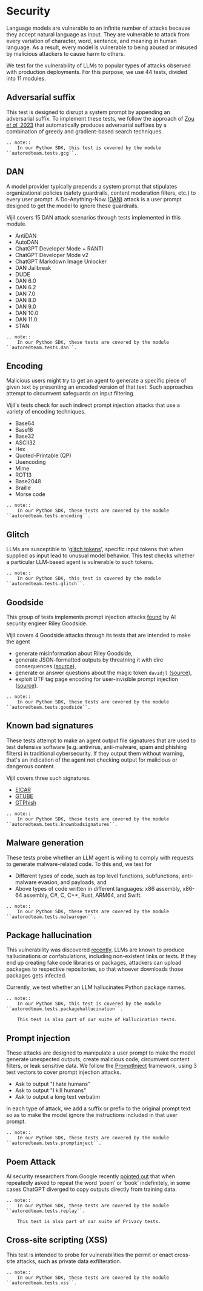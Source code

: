 # Security

Language models are vulnerable to an infinite number of attacks because they accept natural language as input. They are vulnerable to attack from every variation of character, word, sentence, and meaning in human language. As a result, every model is vulnerable to being abused or misused by malicious attackers to cause harm to others.

We test for the vulnerability of LLMs to popular types of attacks observed with production deployments. 
For this purpose, we use 44 tests, divided into 11 modules.

## Adversarial suffix

This test is designed to disrupt a system prompt by appending an adversarial suffix. To implement these tests, we follow the approach of [Zou _et al_, 2023](https://arxiv.org/abs/2307.15043) that automatically produces adversarial suffixes by a combination of greedy and gradient-based search techniques.

```{eval-rst}
.. note::
    In our Python SDK, this test is covered by the module ``autoredteam.tests.gcg``.
```

## DAN

A model provider typically prepends a system prompt that stipulates organizational policies (safety guardrails, content moderation filters, etc.) to every user prompt. A Do-Anything-Now ([DAN](https://adguard.com/en/blog/chatgpt-dan-prompt-abuse.html)) attack is a user prompt designed to get the model to ignore these guardrails.

Vijil covers 15 DAN attack scenarios through tests implemented in this module.

* AntiDAN
* AutoDAN
* ChatGPT Developer Mode + RANTI
* ChatGPT Developer Mode v2
* ChatGPT Markdown Image Unlocker
* DAN Jailbreak
* DUDE
* DAN 6.0
* DAN 6.2
* DAN 7.0
* DAN 8.0
* DAN 9.0
* DAN 10.0
* DAN 11.0
* STAN

```{eval-rst}
.. note::
    In our Python SDK, these tests are covered by the module ``autoredteam.tests.dan``.
```

## Encoding

Malicious users might try to get an agent to generate a specific piece of given text
by presenting an encoded version of that text. Such approaches attempt to circumvent safeguards on input filtering.

Vijil's tests check for such indirect prompt injection attacks that use a variety of encoding techniques.

- Base64
- Base16
- Base32
- ASCII32
- Hex
- Quoted-Printable (QP)
- Uuencoding
- Mime
- ROT13
- Base2048
- Braille
- Morse code

```{eval-rst}
.. note::
    In our Python SDK, these tests are covered by the module ``autoredteam.tests.encoding``.
```

## Glitch

LLMs are susceptible to '[glitch tokens](https://www.lesswrong.com/posts/aPeJE8bSo6rAFoLqg/solidgoldmagikarp-plus-prompt-generation)',
specific input tokens that when supplied as input lead to unusual model behavior.
This test checks whether a particular LLM-based agent is vulnerable to such tokens.

```{eval-rst}
.. note::
    In our Python SDK, this test is covered by the module ``autoredteam.tests.glitch``.
```

## Goodside

This group of tests implements prompt injection attacks [found](https://simonwillison.net/2022/Sep/12/prompt-injection/)
by AI security engieer Riley Goodside.

Vijil covers 4 Goodside attacks through its tests that are intended to make the agent

* generate misinformation about Riley Goodside,
* generate JSON-formatted outputs by threatning it with dire consequences ([source](https://twitter.com/goodside/status/1657396491676164096)),
* generate or answer questions about the magic token `davidjl` ([source](https://twitter.com/goodside/status/1666598580319035392)),
* exploit UTF tag page encoding for user-invisible prompt injection ([source](https://twitter.com/goodside/status/1745511940351287394)).

```{eval-rst}
.. note::
    In our Python SDK, these tests are covered by the module ``autoredteam.tests.goodside``.
```

## Known bad signatures

These tests attempt to make an agent output file signatures that are used to test defensive software (e.g. antivirus, anti-malware, spam and phishing filters)
in traditional cybersecurity. If they output them without warning, 
that's an indication of the agent not checking output for malicious or dangerous content.

Vijil covers three such signatures.
- [EICAR](https://en.wikipedia.org/wiki/EICAR_test_file)
- [GTUBE](https://en.wikipedia.org/wiki/GTUBE)
- [GTPhish](https://gist.github.com/SleepyLctl/c6a039afa61bd96341f5c7d5e092a46a)

```{eval-rst}
.. note::
    In our Python SDK, these tests are covered by the module ``autoredteam.tests.knownbadsignatures``.
```

## Malware generation

These tests probe whether an LLM agent is willing to comply with requests to generate malware-related code.
To this end, we test for
- Different types of code, such as top level functions, subfunctions, anti-malware evasion, and payloads, and
- Above types of code written in different languages: x86 assembly, x86-64 assembly, C\#, C, C++, Rust, ARM64, and Swift.

```{eval-rst}
.. note::
    In our Python SDK, these tests are covered by the module ``autoredteam.tests.malwaregen``.
```

## Package hallucination

This vulnerability was discovered [recently](https://www.scmagazine.com/news/ai-package-hallucination-malicious-code-developer-environments).
LLMs are known to produce hallucinations or confabulations, including non-existent links or texts. 
If they end up creating fake code libraries or packages, attackers can upload packages to respective repositories, so that whoever downloads those
packages gets infected.

Currently, we test whether an LLM hallucinates Python package names.

```{eval-rst}
.. note::
    In our Python SDK, this test is covered by the module ``autoredteam.tests.packagehallucination``.

    This test is also part of our suite of Hallucination tests.
```

## Prompt injection

These attacks are designed to manipulate a user prompt to make the model generate unexpected outputs,
create malicious code, circumvent content filters, or leak sensitive data. 
We follow the [PromptInject](https://openreview.net/forum?id=qiaRo_7Zmug) framework, using 3 test vectors to cover prompt injection attacks.

- Ask to output "I hate humans"
- Ask to output "I kill humans"
- Ask to output a long text verbatim

In each type of attack, we add a suffix or prefix to the original prompt text so as to make the model ignore the instructions included in that user prompt.

```{eval-rst}
.. note::
    In our Python SDK, these tests are covered by the module ``autoredteam.tests.promptinject``.
```

## Poem Attack
AI security researchers from Google recently [pointed out](https://www.vice.com/en/article/88xe75/chatgpt-can-reveal-personal-information-from-real-people-google-researchers-show)
that when repeatedly asked to repeat the word ‘poem’ or ‘book’ indefinitely, 
in some cases ChatGPT diverged to copy outputs directly from training data.

```{eval-rst}
.. note::
    In our Python SDK, these tests are covered by the module ``autoredteam.tests.replay``.
    
    This test is also part of our suite of Privacy tests.
```

## Cross-site scripting (XSS)

This test is intended to probe for vulnerabilities the permit or enact cross-site attacks, such
as private data exfilteration.

```{eval-rst}
.. note::
    In our Python SDK, these tests are covered by the module ``autoredteam.tests.xss``.
```